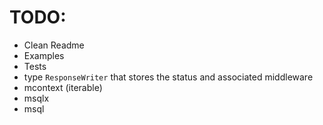 # TODO:

- Clean Readme
- Examples
- Tests
- type `ResponseWriter` that stores the status and associated middleware
- mcontext (iterable)
- msqlx
- msql
